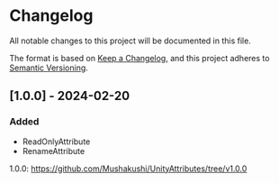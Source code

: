 # Changelog

All notable changes to this project will be documented in this file.

The format is based on [Keep a Changelog](https://keepachangelog.com/en/1.1.0/),
and this project adheres to [Semantic Versioning](https://semver.org/spec/v2.0.0.html).

## [1.0.0] - 2024-02-20

### Added
- ReadOnlyAttribute
- RenameAttribute

1.0.0: https://github.com/Mushakushi/UnityAttributes/tree/v1.0.0
